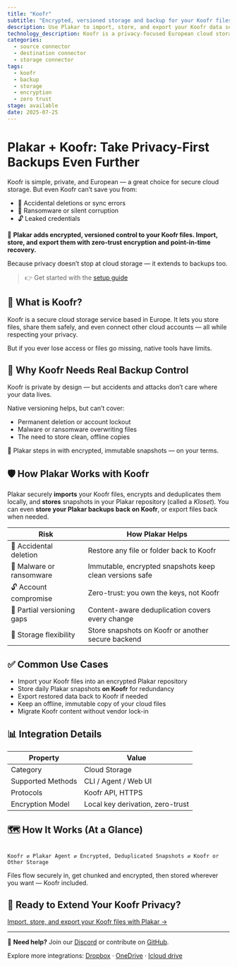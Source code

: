 ```yaml
---
title: "Koofr"
subtitle: "Encrypted, versioned storage and backup for your Koofr files"
description: Use Plakar to import, store, and export your Koofr data securely. Immutable, deduplicated backups you fully control.
technology_description: Koofr is a privacy-focused European cloud storage service that lets you connect multiple storage accounts under one roof.
categories:
  - source connector
  - destination connector
  - storage connector
tags:
  - koofr
  - backup
  - storage
  - encryption
  - zero trust
stage: available
date: 2025-07-25
---
```


# Plakar + Koofr: Take Privacy-First Backups Even Further

Koofr is simple, private, and European — a great choice for secure cloud storage. But even Koofr can’t save you from:

- 🚫 Accidental deletions or sync errors
- 🦠 Ransomware or silent corruption
- 🔓 Leaked credentials

🔐 **Plakar adds encrypted, versioned control to your Koofr files. Import, store, and export them with zero-trust encryption and point-in-time recovery.**

Because privacy doesn’t stop at cloud storage — it extends to backups too.

> 👉 Get started with the [setup guide](docs/main/integrations/koofr/)

## 🧠 What is Koofr?

Koofr is a secure cloud storage service based in Europe. It lets you store files, share them safely, and even connect other cloud accounts — all while respecting your privacy.

But if you ever lose access or files go missing, native tools have limits.

## 🚨 Why Koofr Needs Real Backup Control

Koofr is private by design — but accidents and attacks don’t care where your data lives.

Native versioning helps, but can’t cover:

- Permanent deletion or account lockout
- Malware or ransomware overwriting files
- The need to store clean, offline copies

🎯 Plakar steps in with encrypted, immutable snapshots — on your terms.

## 🛡️ How Plakar Works with Koofr

Plakar securely **imports** your Koofr files, encrypts and deduplicates them locally, and **stores** snapshots in your Plakar repository (called a *Kloset*). You can even **store your Plakar backups back on Koofr**, or export files back when needed.

| **Risk**                       | **How Plakar Helps**                                              |
|--------------------------------|--------------------------------------------------------------------|
| 🚫 Accidental deletion          | Restore any file or folder back to Koofr                           |
| 🦠 Malware or ransomware        | Immutable, encrypted snapshots keep clean versions safe            |
| 🔓 Account compromise           | Zero-trust: you own the keys, not Koofr                            |
| 📂 Partial versioning gaps      | Content-aware deduplication covers every change                    |
| 🔄 Storage flexibility          | Store snapshots on Koofr or another secure backend                 |

## ✅ Common Use Cases

- Import your Koofr files into an encrypted Plakar repository
- Store daily Plakar snapshots **on Koofr** for redundancy
- Export restored data back to Koofr if needed
- Keep an offline, immutable copy of your cloud files
- Migrate Koofr content without vendor lock-in

## 📊 Integration Details

| **Property**         | **Value**                           |
|----------------------|-------------------------------------|
| Category             | Cloud Storage                       |
| Supported Methods    | CLI / Agent / Web UI                |
| Protocols            | Koofr API, HTTPS                    |
| Encryption Model     | Local key derivation, zero-trust    |

## 🗺️ How It Works (At a Glance)

```

Koofr ⇄ Plakar Agent ⇄ Encrypted, Deduplicated Snapshots ⇄ Koofr or Other Storage

```

Files flow securely in, get chunked and encrypted, then stored wherever you want — Koofr included.

## 🚀 Ready to Extend Your Koofr Privacy?

[Import, store, and export your Koofr files with Plakar →](docs/main/integrations/koofr/)

---

💬 **Need help?** Join our [Discord](https://discord.gg/uuegtnF2Q5) or contribute on [GitHub](https://github.com/PlakarKorp/plakar).

Explore more integrations: [Dropbox](#) · [OneDrive](#) · [Icloud drive](#)